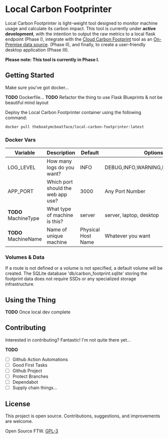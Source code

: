 # Local Carbon Footprinter
Local Carbon Footprinter is light-weight tool designed to monitor machine usage and calculate its carbon impact. This tool is currently under **active development**, with the intention to output the raw metrics to a local flask endpoint (Phase I), integrate with the [Cloud Carbon Footprint](https://github.com/cloud-carbon-footprint/cloud-carbon-footprint) tool as an [On-Premise data source](https://www.cloudcarbonfootprint.org/docs/on-premise). (Phase II), and finally, to create a user-friendly desktop application (Phase III).

**Please note: This tool is currently in Phase I.**

## Getting Started
Make sure you've got docker...

**TODO** Dockerfile...
**TODO** Refactor the thing to use Flask Blueprints & not be beautiful mind layout

Deploy the Local Carbon Footprinter container using the following command:
```dockerfile
docker pull theboatymcboatface/local-carbon-footprinter:latest
```

### Docker Vars
| Variable | Description | Default | Options |
|-----------|-----------|-----------|-----------|
| LOG_LEVEL     | How many logs do you want?     | INFO | DEBUG,INFO,WARNING,ERROR,CRITICAL |
| APP_PORT | Which port should the web app use? | 3000 | Any Port Number |
| **TODO** MachineType | What type of machine is this? | server | server, laptop, desktop |
| **TODO** MachineName | Name of unique machine | Physical Host Name | Whatever you want |


### Volumes & Data
If a route is not defined or a volume is not specified, a default volume will be created. The SQLite database 'db/carbon_footprint.sqlite' storing the footprint data does not require SSDs or any specialized storage infrastructure.


## Using the Thing
**TODO** Once local dev complete


## Contributing
Interested in contributing? Fantastic! I'm not quite there yet...

**TODO**
- [ ] Github Action Automations
- [ ] Good First Tasks
- [ ] Github Project
- [ ] Protect Branches
- [ ] Dependabot
- [ ] Supply chain things...

## License
This project is open source. Contributions, suggestions, and improvements are welcome.

Open Source FTW. [GPL-3](LICENSE)
